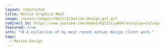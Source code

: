 ```yaml
---
layout: redirected
title: Motion Graphics Reel
image: /assets/images/2022/11/motion-design-gif.gif
redirect_to: https://www.youtube.com/embed/RqII5ijyWXA?autoplay=1&loop=1&list=PL5BNDp6-BkW4BBZbH_DTfcSysehVVfMf2
featured: true
info: "📺 A collection of my most recent motion design client work."
tags:
  - Motion-Design
---
```

